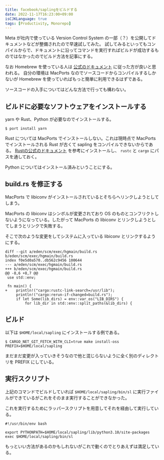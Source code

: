 ```yaml
---
title: facebook/saplingをビルドする
date: 2022-11-17T16:23:00+09:00
isCJKLanguage: true
tags: [Productivity, Monorepo]
---
```


Meta が社内で使っている Version Control System の一部（？）を公開してドキュメントなどが整備されたので早速試してみた。
試してみるといってもコンパイルからで、ドキュメントに沿ってコマンドを実行すればビルドが成功するものではなかったのでビルド方法を記事にする。

なお Homebrew を使っている人は [公式のドキュメント](https://sapling-scm.com/docs/introduction/installation#macos) に従った方が良いと思われる。
自分の環境は MacPorts なのでソースコードからコンパイルするしかないが Homebrew を使っていればもっと簡単に利用できるはずである。

ソースコードの入手についてはどんな方法で行っても構わない。

## ビルドに必要なソフトウェアをインストールする

yarn や Rust、Python が必要なのでインストールする。

    $ port install yarn

Rust については MacPorts でインストールしない。これは現時点で MacPorts でインストールされる Rust が古くて sapling をコンパイルできないからである。
[Rustの公式のドキュメント](https://www.rust-lang.org/learn/get-started) を参考にインストールし、 `rustc` と `cargo` にパスを通しておく。

Python についてはインストール済みということにする。

## build.rs を修正する

MacPorts で libiconv がインストールされているとそちらへリンクしようとしてしまう。

MacPorts の libiconv はシンボルが変更されており OS のものとコンフリクトしないようになっている。したがって MacPorts の libiconv とリンクしようとしてしまうとリンクで失敗する。

そこで次のような変更をしてシステムに入っている libiconv とリンクするようにする。

    diff --git a/eden/scm/exec/hgmain/build.rs b/eden/scm/exec/hgmain/build.rs
    index f0e5d0a570..db562c9456 100644
    --- a/eden/scm/exec/hgmain/build.rs
    +++ b/eden/scm/exec/hgmain/build.rs
    @@ -8,6 +8,7 @@
     use std::env;
    
     fn main() {
    +    println!("cargo:rustc-link-search=/usr/lib");
         println!("cargo:rerun-if-changed=build.rs");
         if let Some(lib_dirs) = env::var_os("LIB_DIRS") {
             for lib_dir in std::env::split_paths(&lib_dirs) {

## ビルド

以下は `$HOME/local/sapling` にインストールする例である。

    $ CARGO_NET_GIT_FETCH_WITH_CLI=true make install-oss PREFIX=$HOME/local/sapling

まだまだ変更が入っていきそうなので他と混じらないように全く別のディレクトリを PREFIX にしている。

## 実行スクリプト

上記のコマンドでビルドしていれば `$HOME/local/sapling/bin/sl` に実行ファイルができているがこれをそのまま実行することができなかった。

これを実行するためにラッパースクリプトを用意してそれを経由して実行している。

    #!/usr/bin/env bash
    
    export PYTHONPATH=$HOME/local/sapling/lib/python3.10/site-packages
    exec $HOME/local/sapling/bin/sl

もっといい方法があるのかもしれないがこれで動くのでとりあえずは満足している。

